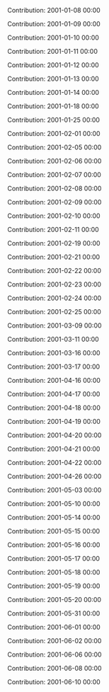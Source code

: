 Contribution: 2001-01-08 00:00

Contribution: 2001-01-09 00:00

Contribution: 2001-01-10 00:00

Contribution: 2001-01-11 00:00

Contribution: 2001-01-12 00:00

Contribution: 2001-01-13 00:00

Contribution: 2001-01-14 00:00

Contribution: 2001-01-18 00:00

Contribution: 2001-01-25 00:00

Contribution: 2001-02-01 00:00

Contribution: 2001-02-05 00:00

Contribution: 2001-02-06 00:00

Contribution: 2001-02-07 00:00

Contribution: 2001-02-08 00:00

Contribution: 2001-02-09 00:00

Contribution: 2001-02-10 00:00

Contribution: 2001-02-11 00:00

Contribution: 2001-02-19 00:00

Contribution: 2001-02-21 00:00

Contribution: 2001-02-22 00:00

Contribution: 2001-02-23 00:00

Contribution: 2001-02-24 00:00

Contribution: 2001-02-25 00:00

Contribution: 2001-03-09 00:00

Contribution: 2001-03-11 00:00

Contribution: 2001-03-16 00:00

Contribution: 2001-03-17 00:00

Contribution: 2001-04-16 00:00

Contribution: 2001-04-17 00:00

Contribution: 2001-04-18 00:00

Contribution: 2001-04-19 00:00

Contribution: 2001-04-20 00:00

Contribution: 2001-04-21 00:00

Contribution: 2001-04-22 00:00

Contribution: 2001-04-26 00:00

Contribution: 2001-05-03 00:00

Contribution: 2001-05-10 00:00

Contribution: 2001-05-14 00:00

Contribution: 2001-05-15 00:00

Contribution: 2001-05-16 00:00

Contribution: 2001-05-17 00:00

Contribution: 2001-05-18 00:00

Contribution: 2001-05-19 00:00

Contribution: 2001-05-20 00:00

Contribution: 2001-05-31 00:00

Contribution: 2001-06-01 00:00

Contribution: 2001-06-02 00:00

Contribution: 2001-06-06 00:00

Contribution: 2001-06-08 00:00

Contribution: 2001-06-10 00:00

